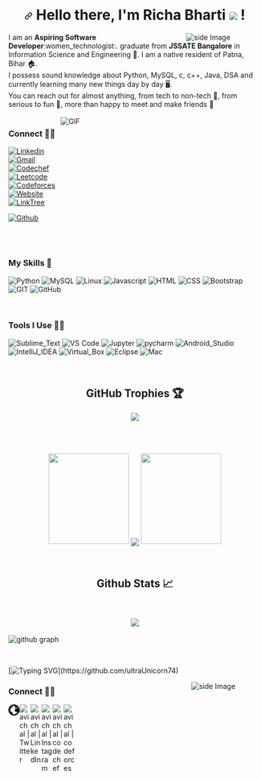 <br>
<img src="https://github.com/ultraUnicorn74/ultraUnicorn74/blob/master/assets/Girls with laptop.jpeg?raw=true" alt="" style="max-width:100%;">

<br>

<h1 align="center"><a id="" class="anchor" aria-hidden="true" ><svg class="octicon octicon-link" viewBox="0 0 16 16" version="1.1" width="16" height="16" aria-hidden="true"><path fill-rule="evenodd" d="M7.775 3.275a.75.75 0 001.06 1.06l1.25-1.25a2 2 0 112.83 2.83l-2.5 2.5a2 2 0 01-2.83 0 .75.75 0 00-1.06 1.06 3.5 3.5 0 004.95 0l2.5-2.5a3.5 3.5 0 00-4.95-4.95l-1.25 1.25zm-4.69 9.64a2 2 0 010-2.83l2.5-2.5a2 2 0 012.83 0 .75.75 0 001.06-1.06 3.5 3.5 0 00-4.95 0l-2.5 2.5a3.5 3.5 0 004.95 4.95l1.25-1.25a.75.75 0 00-1.06-1.06l-1.25 1.25a2 2 0 01-2.83 0z"></path></svg></a> Hello there, I'm Richa Bharti <a target="_blank" rel="noopener noreferrer" href="https://github.com/ultraUnicorn74/ultraUnicorn74/blob/master/assets/Hi.gif?raw=true"><img src="https://github.com/ultraUnicorn74/ultraUnicorn74/blob/master/assets/Hi.gif?raw=true" width="30px" style="max-width:100%;"></a> ! </h1>

<img src="https://github.com/ultraUnicorn74/ultraUnicorn74/blob/master/assets/life_balance.gif" alt="side Image" align="right" width="150" height="auto" />




<!--Introduction -->
I am an **Aspiring Software Developer**:women_technologist:. graduate from **JSSATE Bangalore** in Information Science and Engineering  🏫. I am a native resident of Patna, Bihar 🏠.
<br>
I possess sound knowledge about Python, MySQL, c, c++, Java, DSA and currently learning many new things day by day 🖥️.
<br>
You can reach out for almost anything, from tech to non-tech 🌝, from serious to fun 🤪, more than happy to meet and make friends 🥳 
<br>
<br>
<a target="_blank">
  <img align="right" height="250" width="400" alt="GIF" src="https://media.giphy.com/media/11vhCpFcD3um7m/giphy.gif">
</a>

### Connect 🙋‍♂️
<!-- Your badges -->
[![Linkedin](https://img.shields.io/badge/Linkedin-0077B5?style=for-the-badge&logo=linkedin&logoColor=white)](https://www.linkedin.com/in/richa-bharti-she-her-26a212180/)
[![Gmail](https://img.shields.io/badge/Gmail-D14836?style=for-the-badge&logo=gmail&logoColor=white)](mailto:richabharti987123@gmail.com)
[![Codechef](https://img.shields.io/badge/Codechef-%23B92B27.svg?&style=for-the-badge&logo=Codechef&logoColor=white)](https://www.codechef.com/users/richa20)
[![Leetcode](https://img.shields.io/badge/-LeetCode-FFA116?style=for-the-badge&logo=LeetCode&logoColor=black)](https://leetcode.com/richa_bharti123/)
[![Codeforces](https://img.shields.io/badge/Codeforces-445f9d?style=for-the-badge&logo=Codeforces&logoColor=white)](https://codeforces.com/profile/richabharti)
[![Website](https://img.shields.io/badge/website-000000?style=for-the-badge&logo=About.me&logoColor=white)](https://ultraUnicorn74.github.io/)
[![LinkTree](https://img.shields.io/badge/linktree-39E09B?style=for-the-badge&logo=linktree&logoColor=white)](https://linktr.ee/richa2000)

<!-- Profile View Count and GitStats -->

[![Github](https://img.shields.io/badge/ultraUnicorn74-black?style=flat&labelColor=black&logo=github&logoColor=white)](https://gitstats.me/ultraUnicorn74)

<!-- gif Image -->



<br/>
<br>


### My Skills 🚀


![Python](https://img.shields.io/badge/python-%3776AB.svg?style=for-the-badge&logo=python&logoColor=white&color=3776AB)
![MySQL](https://img.shields.io/badge/mysql-%4479A1.svg?style=for-the-badge&logo=mysql&logoColor=white&color=4479A1)
![Linux](https://img.shields.io/badge/linux-%FCC624.svg?style=for-the-badge&logo=linux&logoColor=black&color=FCC624)
![Javascript](https://img.shields.io/badge/javscript-%F7DF1E.svg?style=for-the-badge&logo=javascript&logoColor=black&color=F7DF1E)
![HTML](https://img.shields.io/badge/html5-%3776AB.svg?style=for-the-badge&logo=html5&logoColor=white&color=E34F26)
![CSS](https://img.shields.io/badge/css3-%1572B6.svg?style=for-the-badge&logo=css3&logoColor=white&color=1572B6)
![Bootstrap](https://img.shields.io/badge/bootstrap-%3776AB.svg?style=for-the-badge&logo=bootstrap&logoColor=white&color=563D7C)
![GIT](https://img.shields.io/badge/git-%3776AB.svg?style=for-the-badge&logo=git&logoColor=white&color=F05032)
![GitHub](https://img.shields.io/badge/github-%3776AB.svg?style=for-the-badge&logo=github&logoColor=white&color=black)


<br/>

### Tools I Use 🔧🔨

![Sublime_Text](https://img.shields.io/badge/Sublime_Text-696969.svg?&style=for-the-badge&logo=sublime-text)
![VS Code](https://img.shields.io/badge/VS_Code-007ACC.svg?&style=for-the-badge&logo=visual-studio-code&logoColor=white)
![Jupyter](https://img.shields.io/badge/jupyter-%3776AB.svg?style=for-the-badge&logo=jupyter&logoColor=white&color=F37626)
![pycharm](https://img.shields.io/badge/pycharm-black.svg?&style=for-the-badge&logo=pycharm)
![Android_Studio](https://img.shields.io/badge/AndroidStudio-008678.svg?&style=for-the-badge&logo=android-studio&logoColor=white)
![IntelliJ_IDEA](https://img.shields.io/badge/IntelliJ_Idea-FF1493.svg?style=for-the-badge&logo=intellij-idea)
![Virtual_Box](https://img.shields.io/badge/VirtualBox-4682B4.svg?style=for-the-badge&logo=VirtualBox)
![Eclipse](https://img.shields.io/badge/Eclipse-black.svg?style=for-the-badge&logo=Eclipse)
![Mac](https://img.shields.io/badge/mac%20os-000000?style=for-the-badge&logo=apple&logoColor=white)



<br>


<h2><summary align="center">GitHub Trophies 🏆</summary></h2>
<p align="center">
  <a href="https://github-profile-trophy.vercel.app/?username=ultraUnicorn74&theme=gruvbox">
    <img src="https://github-profile-trophy.vercel.app/?username=ultraUnicorn74&theme=gruvbox"/>
  </a>
</p>
<br/>


<br/>


<p align="center">
  <a>
   <img height="180" width="160" src="https://github.com/ultraUnicorn74/ultraUnicorn74/blob/master/assets/left.png">
   <img align="center" src="https://github-readme-streak-stats.herokuapp.com/?user=ultraUnicorn74&theme=dark&hide_border=true"/>
   <img height="180" width="160" src="https://github.com/ultraUnicorn74/ultraUnicorn74/blob/master/assets/right.png">
</p>
<br/>  


<h2><summary align="center">Github Stats 📈</summary></h2>
<br/>  
<p align="center">
<a href="https://newgithub-readme-stats.vercel.app/api?username=ultraUnicorn74&show_icons=true&count_private=true&theme=radical">
  <img  src="https://newgithub-readme-stats.vercel.app/api?username=ultraUnicorn74&show_icons=true&count_private=true&theme=radical"  />
</a>

<br>


![github graph](https://activity-graph.herokuapp.com/graph?username=ultraUnicorn74&theme=react-dark)

<br/>
                                                                                               
[![Typing SVG](https://readme-typing-svg.herokuapp.com/?lines=Thanks+For+Visiting+Seeya+Again!!&center=true&color="FF0000")](https://github.com/ultraUnicorn74)


<img src="https://media.giphy.com/media/mP8GermRyOFWV8PQeq/giphy.gif" alt="side Image" align="right" width="140" height="auto" />

### Connect 🙋‍♂️

[<img align="left" alt="avichal" width="22px" src="https://raw.githubusercontent.com/iconic/open-iconic/master/svg/globe.svg" />][website]
[<img align="left" alt="avichal | Twitter" width="22px" src="https://cdn.jsdelivr.net/npm/simple-icons@v3/icons/twitter.svg" />][twitter]
[<img align="left" alt="avichal | LinkedIn" width="22px" src="https://cdn.jsdelivr.net/npm/simple-icons@v3/icons/linkedin.svg" />][linkedin]
[<img align="left" alt="avichal | Instagram" width="22px" src="https://cdn.jsdelivr.net/npm/simple-icons@v3/icons/instagram.svg" />][instagram]
[<img align="left" alt="avichal | codechef" width="22px" src="https://cdn.jsdelivr.net/npm/simple-icons@v3/icons/codechef.svg" />][codechef]
[<img align="left" alt="avichal | codeforces" width="22px" src="https://cdn.jsdelivr.net/npm/simple-icons@v3/icons/codeforces.svg" />][codeforces]

<br/>



[website]: https://ultraUnicorn74.github.io/
[twitter]: https://twitter.com/richa20
[instagram]: https://www.instagram.com/ultra_unicorn_74/
[linkedin]: https://www.linkedin.com/in/richa-bharti-she-her-26a212180/
[codechef]: https://www.codechef.com/users/richa20
[codeforces]: https://codeforces.com/profile/richabharti
 
